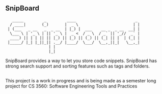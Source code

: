 ## SnipBoard

```
   _____         _         ____                          _ 
  / ____|       (_)       |  _ \                        | |
 | (___   _ __   _  _ __  | |_) |  ___    __ _  _ __  __| |
  \___ \ | '_ \ | || '_ \ |  _ <  / _ \  / _` || '_//  _` |
  ____) || | | || || |_) || |_) || (_) || (_| || |  | (_| |
 |_____/ |_| |_||_|| .__/ |____/  \___/  \__,_||_|   \__,_|
                   | |
                   |_|                         
```

SnipBoard provides a way to let you store code snippets. SnipBoard has strong search support and sorting features such as tags and folders.

##

This project is a work in progress and is being made as a semester long project for CS 3560: Software Engineering Tools and Practices
